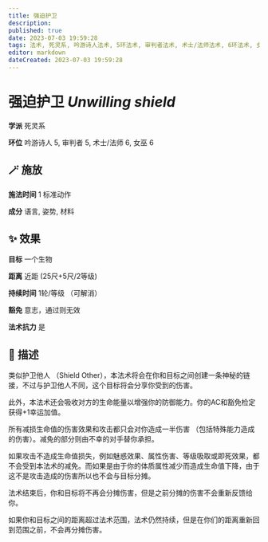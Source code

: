```yaml
---
title: 强迫护卫
description: 
published: true
date: 2023-07-03 19:59:28
tags: 法术, 死灵系, 吟游诗人法术, 5环法术, 审判者法术, 术士/法师法术, 6环法术, 女巫法术
editor: markdown
dateCreated: 2023-07-03 19:59:28
---
```


# **强迫护卫** *Unwilling shield*

**学派** 死灵系 

**环位** 吟游诗人 5, 审判者 5, 术士/法师 6, 女巫 6

## 🪄 施放

**施法时间** 1 标准动作

**成分** 语言, 姿势, 材料

## ✨ 效果 

**目标** 一个生物 

**距离** 近距 (25尺+5尺/2等级)  

**持续时间** 1轮/等级 （可解消） 

**豁免** 意志，通过则无效

**法术抗力** 是

## 📖 描述

类似护卫他人 （Shield Other），本法术将会在你和目标之间创建一条神秘的链接，不过与护卫他人不同，这个目标将会分享你受到的伤害。

此外，本法术还会吸收对方的生命能量以增强你的防御能力。你的AC和豁免检定获得+1幸运加值。

所有减损生命值的伤害效果和攻击都只会对你造成一半伤害 （包括特殊能力造成的伤害）。减免的部分则由不幸的对手替你承担。

如果攻击不造成生命值损失，例如魅惑效果、属性伤害、等级吸取或即死效果，都不会受到本法术的减免。而如果是由于你的体质属性减少而造成生命值下降，由于这不是攻击造成的伤害所以也不会与目标分摊。

法术结束后，你和目标将不再会分摊伤害，但是之前分摊的伤害不会重新反馈给你。

如果你和目标之间的距离超过法术范围，法术仍然持续，但是在你们的距离重新回到范围之前，不会再分摊伤害。
    
